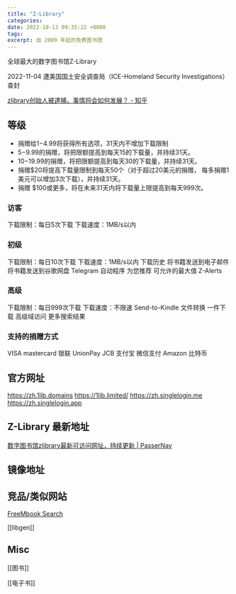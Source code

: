```yaml
---
title: "Z-Library"
categories:
date: 2022-10-13 09:35:22 +0800
tags:
excerpt: 自 2009 年起的免费图书馆
---
```


全球最大的数字图书馆Z-Library

2022-11-04 遭美国国土安全调查局（ICE-Homeland Security Investigations）查封

[zlibrary创始人被逮捕，事情将会如何发展？ - 知乎](https://www.zhihu.com/question/567324626)

## 等级

- 捐赠给$1-$4.99将获得所有选项，31天内不增加下载限制
- $5-$9.99的捐赠，将把限额提高到每天15的下载量，并持续31天。
- $10-$19.99的捐赠，将把限额提高到每天30的下载量，并持续31天。
- 捐赠$20将提高下载量限制到每天50个（对于超过20美元的捐赠， 每多捐赠1美元可以增加3次下载），并持续31天。
- 捐赠 $100或更多，将在未来31天内将下载量上限提高到每天999次。

### 访客
下载限制：每日5次下载
下载速度：1MB/s以内
### 初级
下载限制：每日10次下载
下载速度：1MB/s以内
下载历史
将书籍发送到电子邮件
将书籍发送到谷歌网盘
Telegram 自动程序
为您推荐
可允许的最大值 Z-Alerts
### 高级
下载限制：每日999次下载
下载速度：不限速
Send-to-Kindle
文件转换
一件下载
高级域访问
更多搜索结果

### 支持的捐赠方式

VISA
mastercard
银联 UnionPay
JCB
支付宝
微信支付
Amazon
比特币

## 官方网址

https://zh.1lib.domains
https://1lib.limited/
https://zh.singlelogin.me
https://zh.singlelogin.app



## Z-Library 最新地址

[数字图书馆zlibrary最新可访问网址，持续更新 | PasserNav](https://blog.passernav.com/411.html)

## 镜像地址


## 竞品/类似网站

[FreeMbook Search](https://freembook.com/)

[[libgen]]


## Misc

[[图书]]

[[电子书]]


